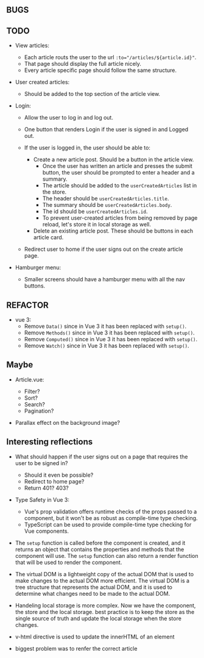 ## BUGS

## TODO
- View articles:
    - Each article routs the user to the url `:to="/articles/${article.id}"`.
    - That page should display the full article nicely.
    - Every article specific page should follow the same structure.

- User created articles:
    - Should be added to the top section of the article view.

- Login:
    - Allow the user to log in and log out.
    - One button that renders Login if the user is signed in and Logged out.

    - If the user is logged in, the user should be able to:
        - Create a new article post. Should be a button in the article view.
            - Once the user has written an article and presses the submit button, the user should be prompted to enter a header and a summary.
            - The article should be added to the `userCreatedArticles` list in the store.
            - The header should be `userCreatedArticles.title`.
            - The summary should be `userCreatedArticles.body`.
            - The id should be `userCreatedArticles.id`.
            - To prevent user-created articles from being removed by page reload, let's store it in local storage as well.
        - Delete an existing article post. These should be buttons in each article card.

    - Redirect user to home if the user signs out on the create article page.

- Hamburger menu:
    - Smaller screens should have a hamburger menu with all the nav buttons.

## REFACTOR
- vue 3:
    - Remove `Data()` since in Vue 3 it has been replaced with `setup()`.
    - Remove `Methods()` since in Vue 3 it has been replaced with `setup()`.
    - Remove `Computed()` since in Vue 3 it has been replaced with `setup()`.
    - Remove `Watch()` since in Vue 3 it has been replaced with `setup()`.

## Maybe
- Article.vue:
    - Filter?
    - Sort?
    - Search?
    - Pagination?

- Parallax effect on the background image?


## Interesting reflections
- What should happen if the user signs out on a page that requires the user to be signed in?
    - Should it even be possible?
    - Redirect to home page?
    - Return 401? 403?

- Type Safety in Vue 3:
    - Vue's prop validation offers runtime checks of the props passed to a component, but it won't be as robust as compile-time type checking.
    - TypeScript can be used to provide compile-time type checking for Vue components.

- The `setup` function is called before the component is created, and it returns an object that contains the properties and methods that the component will use. The `setup` function can also return a render function that will be used to render the component.

- The virtual DOM is a lightweight copy of the actual DOM that is used to make changes to the actual DOM more efficient. The virtual DOM is a tree structure that represents the actual DOM, and it is used to determine what changes need to be made to the actual DOM.

- Handeling local storage is more complex. Now we have the component, the store and the local storage. 
    best practice is to keep the store as the single source of truth and update the local storage when the store changes.

- v-html directive is used to update the innerHTML of an element    


- biggest problem was to renfer the correct article
